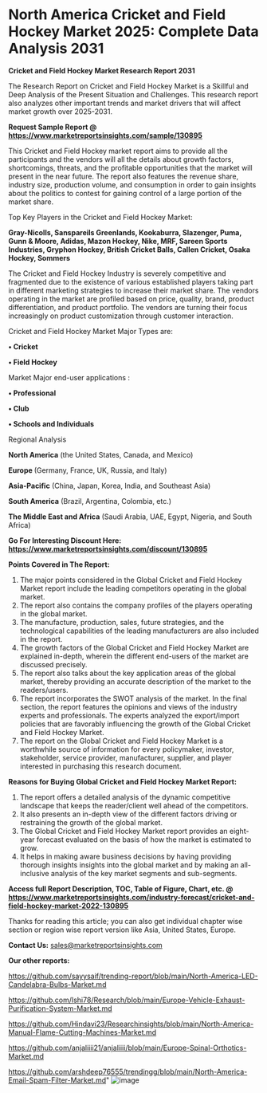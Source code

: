# North America Cricket and Field Hockey Market 2025: Complete Data Analysis 2031

<strong>Cricket and Field Hockey Market Research Report 2031</strong>

The Research Report on Cricket and Field Hockey Market is a Skillful and Deep Analysis of the Present Situation and Challenges. This research report also analyzes other important trends and market drivers that will affect market growth over 2025-2031.

<strong>Request Sample Report @ <a href=https://www.marketreportsinsights.com/sample/130895>https://www.marketreportsinsights.com/sample/130895</a></strong>

This Cricket and Field Hockey market report aims to provide all the participants and the vendors will all the details about growth factors, shortcomings, threats, and the profitable opportunities that the market will present in the near future. The report also features the revenue share, industry size, production volume, and consumption in order to gain insights about the politics to contest for gaining control of a large portion of the market share.

Top Key Players in the Cricket and Field Hockey Market:

<strong>Gray-Nicolls, Sanspareils Greenlands, Kookaburra, Slazenger, Puma, Gunn & Moore, Adidas, Mazon Hockey, Nike, MRF, Sareen Sports Industries, Gryphon Hockey, British Cricket Balls, Callen Cricket, Osaka Hockey, Sommers</strong>

The Cricket and Field Hockey Industry is severely competitive and fragmented due to the existence of various established players taking part in different marketing strategies to increase their market share. The vendors operating in the market are profiled based on price, quality, brand, product differentiation, and product portfolio. The vendors are turning their focus increasingly on product customization through customer interaction.

Cricket and Field Hockey Market Major Types are:

<strong>• Cricket

• Field Hockey</strong>

Market Major end-user applications :

<strong>• Professional

• Club

• Schools and Individuals</strong>

Regional Analysis

</u><strong><b>North America</b></strong> (the United States, Canada, and Mexico)

<strong><b>Europe </b></strong>(Germany, France, UK, Russia, and Italy)

<strong><b>Asia-Pacific</b></strong> (China, Japan, Korea, India, and Southeast Asia)

<strong><b>South America</b></strong> (Brazil, Argentina, Colombia, etc.)

<strong><b>The Middle East and Africa</b></strong> (Saudi Arabia, UAE, Egypt, Nigeria, and South Africa)

<strong>Go For Interesting Discount Here: <a href=https://www.marketreportsinsights.com/discount/130895>https://www.marketreportsinsights.com/discount/130895</a></strong>

<strong>Points Covered in The Report:</strong>
<ol>
  <li>The major points considered in the Global Cricket and Field Hockey Market report include the leading competitors operating in the global market.</li>
  <li>The report also contains the company profiles of the players operating in the global market.</li>
  <li>The manufacture, production, sales, future strategies, and the technological capabilities of the leading manufacturers are also included in the report.</li>
  <li>The growth factors of the Global Cricket and Field Hockey Market are explained in-depth, wherein the different end-users of the market are discussed precisely.</li>
  <li>The report also talks about the key application areas of the global market, thereby providing an accurate description of the market to the readers/users.</li>
  <li>The report incorporates the SWOT analysis of the market. In the final section, the report features the opinions and views of the industry experts and professionals. The experts analyzed the export/import policies that are favorably influencing the growth of the Global Cricket and Field Hockey Market.</li>
  <li>The report on the Global Cricket and Field Hockey Market is a worthwhile source of information for every policymaker, investor, stakeholder, service provider, manufacturer, supplier, and player interested in purchasing this research document.</li>
</ol>
<strong>Reasons for Buying Global Cricket and Field Hockey Market Report:</strong>

<ol>
  <li>The report offers a detailed analysis of the dynamic competitive landscape that keeps the reader/client well ahead of the competitors.</li>
  <li>It also presents an in-depth view of the different factors driving or restraining the growth of the global market.</li>
  <li>The Global Cricket and Field Hockey Market report provides an eight-year forecast evaluated on the basis of how the market is estimated to grow.</li>
  <li>It helps in making aware business decisions by having providing thorough insights insights into the global market and by making an all-inclusive analysis of the key market segments and sub-segments.</li>
</ol>
<strong>Access full Report Description, TOC, Table of Figure, Chart, etc. @ <a href=https://www.marketreportsinsights.com/industry-forecast/cricket-and-field-hockey-market-2022-130895>https://www.marketreportsinsights.com/industry-forecast/cricket-and-field-hockey-market-2022-130895</a></strong>


Thanks for reading this article; you can also get individual chapter wise section or region wise report version like Asia, United States, Europe.

<strong>Contact Us:</strong>
sales@marketreportsinsights.com

<strong>Our other reports:</strong>

<a href=https://github.com/sayysaif/trending-report/blob/main/North-America-LED-Candelabra-Bulbs-Market.md>https://github.com/sayysaif/trending-report/blob/main/North-America-LED-Candelabra-Bulbs-Market.md</a>

<a href=https://github.com/Ishi78/Research/blob/main/Europe-Vehicle-Exhaust-Purification-System-Market.md>https://github.com/Ishi78/Research/blob/main/Europe-Vehicle-Exhaust-Purification-System-Market.md</a>

<a href=https://github.com/Hindavi23/Researchinsights/blob/main/North-America-Manual-Flame-Cutting-Machines-Market.md>https://github.com/Hindavi23/Researchinsights/blob/main/North-America-Manual-Flame-Cutting-Machines-Market.md</a>

<a href=https://github.com/anjaliiii21/anjaliiii/blob/main/Europe-Spinal-Orthotics-Market.md>https://github.com/anjaliiii21/anjaliiii/blob/main/Europe-Spinal-Orthotics-Market.md</a>

<a href=https://github.com/arshdeep76555/trendingg/blob/main/North-America-Email-Spam-Filter-Market.md>https://github.com/arshdeep76555/trendingg/blob/main/North-America-Email-Spam-Filter-Market.md</a>"
![image](https://github.com/user-attachments/assets/dcddf9c7-8301-49cd-8b7d-91d105e8b41a)

